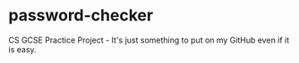 # password-checker
CS GCSE Practice Project - It's just something to put on my GitHub even if it is easy.
